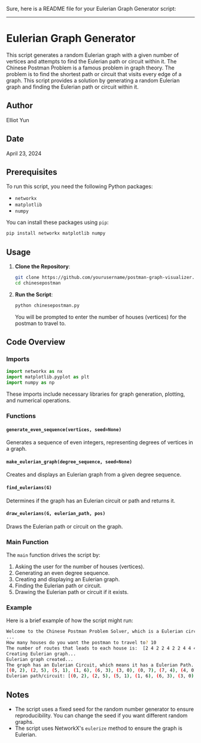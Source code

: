 Sure, here is a README file for your Eulerian Graph Generator script:

---

# Eulerian Graph Generator

This script generates a random Eulerian graph with a given number of vertices and attempts to find the Eulerian path or circuit within it. The Chinese Postman Problem is a famous problem in graph theory. The problem is to find the shortest path or circuit that visits every edge of a graph. This script provides a solution by generating a random Eulerian graph and finding the Eulerian path or circuit within it.

## Author
Elliot Yun

## Date
April 23, 2024

## Prerequisites

To run this script, you need the following Python packages:
- `networkx`
- `matplotlib`
- `numpy`

You can install these packages using `pip`:

```sh
pip install networkx matplotlib numpy
```

## Usage

1. **Clone the Repository**:
   ```sh
   git clone https://github.com/yourusername/postman-graph-visualizer.git
   cd chinesepostman
   ```

2. **Run the Script**:
   ```sh
   python chinesepostman.py
   ```

   You will be prompted to enter the number of houses (vertices) for the postman to travel to.

## Code Overview

### Imports

```python
import networkx as nx
import matplotlib.pyplot as plt
import numpy as np
```

These imports include necessary libraries for graph generation, plotting, and numerical operations.

### Functions

#### `generate_even_sequence(vertices, seed=None)`

Generates a sequence of even integers, representing degrees of vertices in a graph.

#### `make_eulerian_graph(degree_sequence, seed=None)`

Creates and displays an Eulerian graph from a given degree sequence.

#### `find_eulerians(G)`

Determines if the graph has an Eulerian circuit or path and returns it.

#### `draw_eulerians(G, eulerian_path, pos)`

Draws the Eulerian path or circuit on the graph.

### Main Function

The `main` function drives the script by:
1. Asking the user for the number of houses (vertices).
2. Generating an even degree sequence.
3. Creating and displaying an Eulerian graph.
4. Finding the Eulerian path or circuit.
5. Drawing the Eulerian path or circuit if it exists.

### Example

Here is a brief example of how the script might run:

```sh
Welcome to the Chinese Postman Problem Solver, which is a Eulerian circuit based graph solver.
...
How many houses do you want the postman to travel to? 10
The number of routes that leads to each house is:  [2 4 2 2 4 2 2 4 4 4]
Creating Eulerian graph...
Eulerian graph created...
The graph has an Eulerian Circuit, which means it has a Eulerian Path.
[(0, 2), (2, 5), (5, 1), (1, 6), (6, 3), (3, 0), (0, 7), (7, 4), (4, 0)]
Eulerian path/circuit: [(0, 2), (2, 5), (5, 1), (1, 6), (6, 3), (3, 0), (0, 7), (7, 4), (4, 0)]
```

## Notes

- The script uses a fixed seed for the random number generator to ensure reproducibility. You can change the seed if you want different random graphs.
- The script uses NetworkX's `eulerize` method to ensure the graph is Eulerian.
